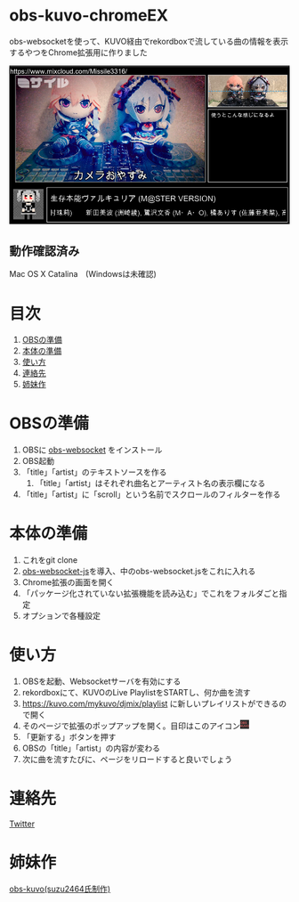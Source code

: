 # obs-kuvo-chromeEX

obs-websocketを使って、KUVO経由でrekordboxで流している曲の情報を表示するやつをChrome拡張用に作りました

<img src="./assets/example.png" width="800px" alt="使用例" />

## 動作確認済み
Mac OS X Catalina　(Windowsは未確認)

# 目次
1. [OBSの準備](#obs_setting)
1. [本体の準備](#setting)
1. [使い方](#how2use)
1. [連絡先](#contact)
1. [姉妹作](#sister_works)

<a id="obs_setting"></a>
# OBSの準備
1. OBSに [obs-websocket](https://github.com/Palakis/obs-websocket/) をインストール
1. OBS起動
1. 「title」「artist」のテキストソースを作る
    1. 「title」「artist」はそれぞれ曲名とアーティスト名の表示欄になる
1. 「title」「artist」に「scroll」という名前でスクロールのフィルターを作る

<a id="setting"></a>
# 本体の準備
1. これをgit clone
1. [obs-websocket-js](https://github.com/haganbmj/obs-websocket-js)を導入、中のobs-websocket.jsをこれに入れる
1. Chrome拡張の画面を開く
1. 「パッケージ化されていない拡張機能を読み込む」でこれをフォルダごと指定
1. オプションで各種設定

<a id="how2use"></a>
# 使い方
1. OBSを起動、Websocketサーバを有効にする
1. rekordboxにて、KUVOのLive PlaylistをSTARTし、何か曲を流す
1. https://kuvo.com/mykuvo/djmix/playlist に新しいプレイリストができるので開く
1. そのページで拡張のポップアップを開く。目印はこのアイコン<img src="./icon/icon_32.png" width=16px alt="アイコン" />
1. 「更新する」ボタンを押す
1. OBSの「title」「artist」の内容が変わる
1. 次に曲を流すたびに、ページをリロードすると良いでしょう

<a id="contact"></a>
# 連絡先
[Twitter](https://twitter.com/msir3316)

<a id="sister_works"></a>
# 姉妹作
[obs-kuvo(suzu2464氏制作)](https://github.com/suzu2469/obs-kuvo)
